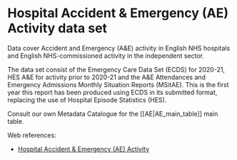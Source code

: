 # Hospital Accident & Emergency (AE) Activity data set

Data cover Accident and Emergency (A&E) activity in English NHS hospitals and English NHS-commissioned activity in the independent sector.

The data set consist of the Emergency Care Data Set (ECDS) for 2020-21, HES A&E for activity prior to 2020-21 and the A&E Attendances and Emergency Admissions Monthly Situation Reports (MSitAE). This is the first year this report has been produced using ECDS in its submitted format, replacing the use of Hospital Episode Statistics (HES).

Consult our own Metadata Catalogue for the [[AE|AE_main_table]] main table.

Web references:

*  [Hospital Accident & Emergency (AE) Activity](https://digital.nhs.uk/data-and-information/publications/statistical/hospital-accident--emergency-activity)
